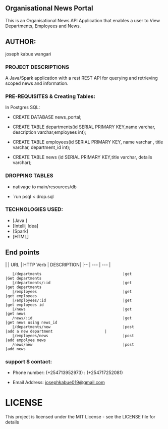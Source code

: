 ## Organisational News Portal

This is an Organisational News API Application that enables a user to View Departments, Employees and News.

## AUTHOR:
joseph kabue wangari


### PROJECT DESCRIPTIONS
A Java/Spark application with a rest REST API for querying and retrieving scoped news and information.


### PRE-REQUISITES & Creating Tables:
In Postgres SQL:

* CREATE DATABASE news_portal;

* CREATE TABLE departments(id SERIAL PRIMARY KEY,name varchar, description varchar,employees int);

* CREATE TABLE employees(id SERIAL PRIMARY KEY, name varchar , title varchar, department_id int);

* CREATE TABLE news (id SERIAL PRIMARY KEY,title varchar, details varchar);

### DROPPING TABLES

*  nativage to main/resources/db 

 * `run  psql < drop.sql
 
 
 
### TECHNOLOGIES USED:

* [Java ]
* [Intellij Idea]
* [Spark]
* [HTML]

## End points

|      | URL                                            | HTTP Verb   |                                 DESCRIPTION|
       |--                                              |  ---        |                                   ---      |
                  
       |/departments                                    |get             |Get departments                       
       |/departments/:id                                |get             |get depertments          
       |/employees                                      |get             |get employees
       |/employees/:id                                  |get             |get employees id          
       |/news                                           |get             |get news       
       /news/:id                                        |get             |get news using news_id     
       |/departments/new                                |post            |add a new department                       |
       |/employees/news                                 |post            |add empolyee news                               
       /news/new                                        |post            |add news
        
     
                                                                   
                                                                         




### support $ contact:
* Phone number: (+254713952973)
              : (+254717252081)
              
* Email Address: josephkabue019@gmail.com            
# LICENSE
This project is licensed under the MIT License - see the LICENSE file for details
